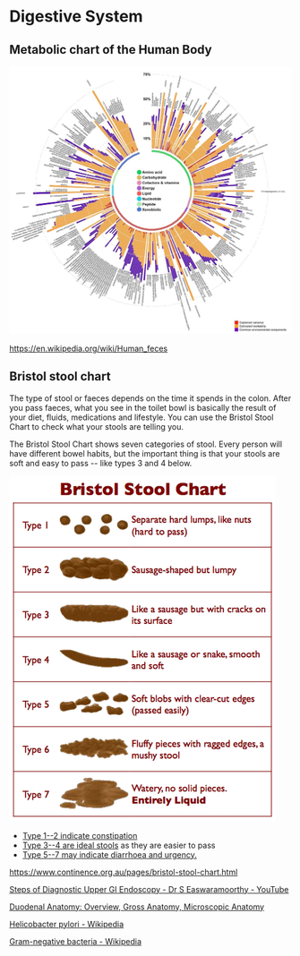 # Digestive System

## Metabolic chart of the Human Body

![image](../../media/Digestive-System-image1.jpg)

<https://en.wikipedia.org/wiki/Human_feces>

## Bristol stool chart

The type of stool or faeces depends on the time it spends in the colon. After you pass faeces, what you see in the toilet bowl is basically the result of your diet, fluids, medications and lifestyle. You can use the Bristol Stool Chart to check what your stools are telling you.

The Bristol Stool Chart shows seven categories of stool. Every person will have different bowel habits, but the important thing is that your stools are soft and easy to pass -- like types 3 and 4 below.

![image](../../media/Digestive-System-image2.gif)

- [Type 1--2 indicate constipation](https://www.continence.org.au/pages/constipation.html)
- [Type 3--4 are ideal stools](https://www.continence.org.au/pages/about-your-bowel.html) as they are easier to pass
- [Type 5--7 may indicate diarrhoea and urgency.](https://www.continence.org.au/pages/diarrhoea.html)

<https://www.continence.org.au/pages/bristol-stool-chart.html>

[Steps of Diagnostic Upper GI Endoscopy - Dr S Easwaramoorthy - YouTube](https://www.youtube.com/watch?v=1sbDbe4F6cc&ab_channel=IAGESChannel)

[Duodenal Anatomy: Overview, Gross Anatomy, Microscopic Anatomy](https://emedicine.medscape.com/article/1898874-overview)

[Helicobacter pylori - Wikipedia](https://en.wikipedia.org/wiki/Helicobacter_pylori)

[Gram-negative bacteria - Wikipedia](https://en.wikipedia.org/wiki/Gram-negative_bacteria)
